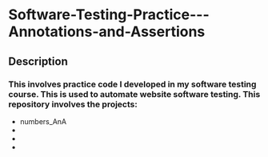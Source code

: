 # Software-Testing-Practice---Annotations-and-Assertions

## Description
### This involves practice code I developed in my software testing course. This is used to automate website software testing. This repository involves the projects:
- numbers_AnA
- 
-
-
